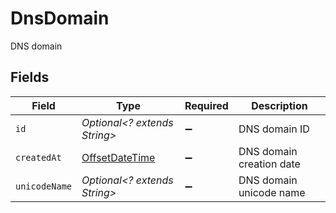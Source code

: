 # DnsDomain

DNS domain


## Fields

| Field                                                                                     | Type                                                                                      | Required                                                                                  | Description                                                                               |
| ----------------------------------------------------------------------------------------- | ----------------------------------------------------------------------------------------- | ----------------------------------------------------------------------------------------- | ----------------------------------------------------------------------------------------- |
| `id`                                                                                      | *Optional<? extends String>*                                                              | :heavy_minus_sign:                                                                        | DNS domain ID                                                                             |
| `createdAt`                                                                               | [OffsetDateTime](https://docs.oracle.com/javase/8/docs/api/java/time/OffsetDateTime.html) | :heavy_minus_sign:                                                                        | DNS domain creation date                                                                  |
| `unicodeName`                                                                             | *Optional<? extends String>*                                                              | :heavy_minus_sign:                                                                        | DNS domain unicode name                                                                   |